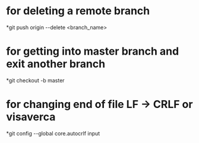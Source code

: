 # for deleting a remote branch 
*git push origin --delete <branch_name>

# for getting into master branch and exit another branch
*git checkout -b master

# for changing end of file LF -> CRLF or visaverca
*git config --global core.autocrlf input
